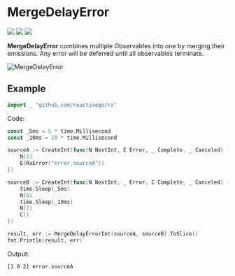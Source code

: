 # MergeDelayError

[![](../../../assets/godev.svg)](https://pkg.go.dev/github.com/reactivego/rx/test/MergeDelayError?tab=doc)
[![](../../../assets/godoc.svg)](http://godoc.org/github.com/reactivego/rx/test/MergeDelayError)
[![](../../../assets/rx.svg)](http://reactivex.io/documentation/operators/merge.html)

**MergeDelayError** combines multiple Observables into one by merging their emissions.
Any error will be deferred until all observables terminate.

![MergeDelayError](../../../assets/MergeDelayError.svg)

## Example
```go
import _ "github.com/reactivego/rx"
```
Code:
```go
const _5ms = 5 * time.Millisecond
const _10ms = 10 * time.Millisecond

sourceA := CreateInt(func(N NextInt, E Error, _ Complete, _ Canceled) {
	N(1)
	E(RxError("error.sourceA"))
})

sourceB := CreateInt(func(N NextInt, _ Error, C Complete, _ Canceled) {
	time.Sleep(_5ms)
	N(0)
	time.Sleep(_10ms)
	N(2)
	C()
})

result, err := MergeDelayErrorInt(sourceA, sourceB).ToSlice()
fmt.Println(result, err)
```
Output:
```
[1 0 2] error.sourceA
```
